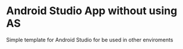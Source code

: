 # Android Studio App without using AS
Simple template for Android Studio for be used in other enviroments
